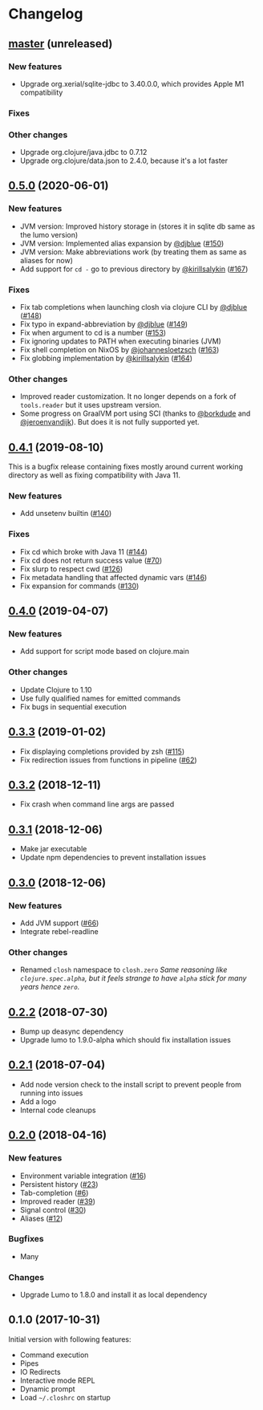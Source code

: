 # Changelog

## [master](https://github.com/dundalek/closh/compare/v0.5.0...master) (unreleased)

### New features

- Upgrade org.xerial/sqlite-jdbc to 3.40.0.0, which provides Apple M1 compatibility

### Fixes

### Other changes

- Upgrade org.clojure/java.jdbc to 0.7.12
- Upgrade org.clojure/data.json to 2.4.0, because it's a lot faster

## [0.5.0](https://github.com/dundalek/closh/compare/v0.4.1...v0.5.0) (2020-06-01)

### New features

- JVM version: Improved history storage in (stores it in sqlite db same as the lumo version)
- JVM version: Implemented alias expansion
  by [@djblue](https://github.com/djblue) ([#150](https://github.com/dundalek/closh/pull/150))
- JVM version: Make abbreviations work (by treating them as same as aliases for now)
- Add support for `cd -` go to previous directory
  by [@kirillsalykin](https://github.com/kirillsalykin) ([#167](https://github.com/dundalek/closh/pull/167))

### Fixes

- Fix tab completions when launching closh via clojure CLI by [@djblue](https://github.com/djblue) ([#148](https://github.com/dundalek/closh/pull/148))
- Fix typo in expand-abbreviation by [@djblue](https://github.com/djblue) ([#149](https://github.com/dundalek/closh/pull/149))
- Fix when argument to cd is a number ([#153](https://github.com/dundalek/closh/issues/153))
- Fix ignoring updates to PATH when executing binaries (JVM)
- Fix shell completion on NixOS by [@johannesloetzsch](https://github.com/johannesloetzsch) ([#163](https://github.com/dundalek/closh/pull/163))
- Fix globbing implementation by [@kirillsalykin](https://github.com/kirillsalykin) ([#164](https://github.com/dundalek/closh/pull/164))

### Other changes

- Improved reader customization. It no longer depends on a fork of `tools.reader` but it uses upstream version.
- Some progress on GraalVM port using SCI (thanks to [@borkdude](https://github.com/borkdude) and [@jeroenvandijk](https://github.com/jeroenvandijk)). But does it is not fully supported yet.

## [0.4.1](https://github.com/dundalek/closh/compare/v0.4.0...v0.4.1) (2019-08-10)

This is a bugfix release containing fixes mostly around current working directory as well as fixing compatibility with Java 11.

### New features

- Add unsetenv builtin ([#140](https://github.com/dundalek/closh/issues/140))

### Fixes

- Fix cd which broke with Java 11 ([#144](https://github.com/dundalek/closh/issues/144))
- Fix cd does not return success value ([#70](https://github.com/dundalek/closh/issues/70))
- Fix slurp to respect cwd ([#126](https://github.com/dundalek/closh/issues/126))
- Fix metadata handling that affected dynamic vars ([#146](https://github.com/dundalek/closh/issues/146))
- Fix expansion for commands ([#130](https://github.com/dundalek/closh/issues/130))

## [0.4.0](https://github.com/dundalek/closh/compare/v0.3.3...v0.4.0) (2019-04-07)

### New features

- Add support for script mode based on clojure.main

### Other changes

- Update Clojure to 1.10
- Use fully qualified names for emitted commands
- Fix bugs in sequential execution

## [0.3.3](https://github.com/dundalek/closh/compare/v0.3.2...v0.3.3) (2019-01-02)

- Fix displaying completions provided by zsh ([#115](https://github.com/dundalek/closh/issues/115))
- Fix redirection issues from functions in pipeline ([#62](https://github.com/dundalek/closh/issues/62))

## [0.3.2](https://github.com/dundalek/closh/compare/v0.3.1...v0.3.2) (2018-12-11)

- Fix crash when command line args are passed

## [0.3.1](https://github.com/dundalek/closh/compare/v0.3.0...v0.3.1) (2018-12-06)

- Make jar executable
- Update npm dependencies to prevent installation issues

## [0.3.0](https://github.com/dundalek/closh/compare/v0.2.2...v0.3.0) (2018-12-06)

### New features

- Add JVM support ([#66](https://github.com/dundalek/closh/issues/66))
- Integrate rebel-readline

### Other changes

- Renamed `closh` namespace to `closh.zero`
  *Same reasoning like `clojure.spec.alpha`, but it feels strange to have `alpha` stick for many years hence `zero`.*

## [0.2.2](https://github.com/dundalek/closh/compare/v0.2.1...v0.2.2) (2018-07-30)

- Bump up deasync dependency
- Upgrade lumo to 1.9.0-alpha which should fix installation issues

## [0.2.1](https://github.com/dundalek/closh/compare/v0.2.0...v0.2.1) (2018-07-04)

- Add node version check to the install script to prevent people from running into issues
- Add a logo
- Internal code cleanups

## [0.2.0](https://github.com/dundalek/closh/compare/v0.1.0...v0.2.0) (2018-04-16)

### New features

- Environment variable integration ([#16](https://github.com/dundalek/closh/issues/16))
- Persistent history ([#23](https://github.com/dundalek/closh/pull/23))
- Tab-completion ([#6](https://github.com/dundalek/closh/issues/6))
- Improved reader ([#39](https://github.com/dundalek/closh/issues/39))
- Signal control ([#30](https://github.com/dundalek/closh/issues/30))
- Aliases ([#12](https://github.com/dundalek/closh/issues/12))

### Bugfixes

- Many

### Changes

- Upgrade Lumo to 1.8.0 and install it as local dependency

## 0.1.0 (2017-10-31)

Initial version with following features:

- Command execution
- Pipes
- IO Redirects
- Interactive mode REPL
- Dynamic prompt
- Load `~/.closhrc` on startup
